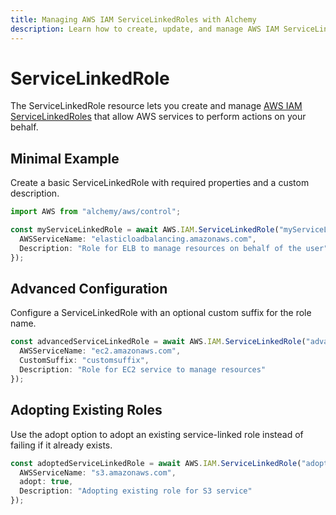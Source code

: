 ```yaml
---
title: Managing AWS IAM ServiceLinkedRoles with Alchemy
description: Learn how to create, update, and manage AWS IAM ServiceLinkedRoles using Alchemy Cloud Control.
---
```


# ServiceLinkedRole

The ServiceLinkedRole resource lets you create and manage [AWS IAM ServiceLinkedRoles](https://docs.aws.amazon.com/iam/latest/userguide/) that allow AWS services to perform actions on your behalf.

## Minimal Example

Create a basic ServiceLinkedRole with required properties and a custom description.

```ts
import AWS from "alchemy/aws/control";

const myServiceLinkedRole = await AWS.IAM.ServiceLinkedRole("myServiceLinkedRole", {
  AWSServiceName: "elasticloadbalancing.amazonaws.com",
  Description: "Role for ELB to manage resources on behalf of the user"
});
```

## Advanced Configuration

Configure a ServiceLinkedRole with an optional custom suffix for the role name.

```ts
const advancedServiceLinkedRole = await AWS.IAM.ServiceLinkedRole("advancedServiceLinkedRole", {
  AWSServiceName: "ec2.amazonaws.com",
  CustomSuffix: "customsuffix",
  Description: "Role for EC2 service to manage resources"
});
```

## Adopting Existing Roles

Use the adopt option to adopt an existing service-linked role instead of failing if it already exists.

```ts
const adoptedServiceLinkedRole = await AWS.IAM.ServiceLinkedRole("adoptedServiceLinkedRole", {
  AWSServiceName: "s3.amazonaws.com",
  adopt: true,
  Description: "Adopting existing role for S3 service"
});
```
